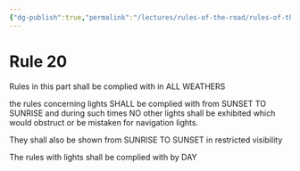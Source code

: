 ```yaml
---
{"dg-publish":true,"permalink":"/lectures/rules-of-the-road/rules-of-the-road-index/rule-20-lights-and-dayshapes/"}
---
```


# Rule 20

Rules in this part shall be complied with in ALL WEATHERS 

the rules concerning lights SHALL be complied with from SUNSET TO SUNRISE and during such times NO other lights shall be exhibited which would obstruct or be mistaken for navigation lights. 

They shall also be shown from SUNRISE TO SUNSET in restricted visibility

The rules with lights shall be complied with by DAY